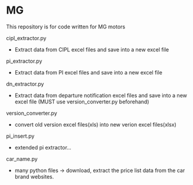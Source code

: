 # MG
This repository is for code written for MG motors

cipl_extractor.py
- Extract data from CIPL excel files and save into a new excel file

pi_extractor.py
- Extract data from PI excel files and save into a new excel file

dn_extractor.py
- Extract data from departure notification excel files and save into a new excel file (MUST use version_converter.py beforehand)
  
version_converter.py
- convert old version excel files(xls) into new verion excel files(xlsx)

pi_insert.py
- extended pi extractor...

car_name.py
- many python files -> download, extract the price list data from the car brand websites.
